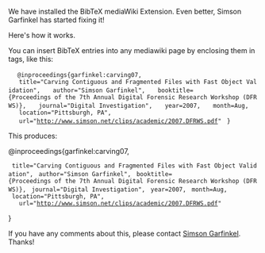 We have installed the BibTeX mediaWiki Extension. Even better, Simson
Garfinkel has started fixing it!

Here's how it works.

You can insert BibTeX entries into any mediawiki page by enclosing them
in <bibtex> tags, like this:

` `<bibtex>
` @inproceedings{garfinkel:carving07,`
`   title="Carving Contiguous and Fragmented Files with Fast Object Validation",`
`   author="Simson Garfinkel",`
`   booktitle={Proceedings of the 7th Annual Digital Forensic Research Workshop (DFRWS)},`
`   journal="Digital Investigation",`
`   year=2007,`
`   month=Aug,`
`   location="Pittsburgh, PA",`
`   url="`[`http://www.simson.net/clips/academic/2007.DFRWS.pdf`](http://www.simson.net/clips/academic/2007.DFRWS.pdf)`"`
` }`
` `</bibtex>

This produces:

<bibtex> @inproceedings{garfinkel:carving07,

` title="Carving Contiguous and Fragmented Files with Fast Object Validation",`
` author="Simson Garfinkel",`
` booktitle={Proceedings of the 7th Annual Digital Forensic Research Workshop (DFRWS)},`
` journal="Digital Investigation",`
` year=2007,`
` month=Aug,`
` location="Pittsburgh, PA",`
`   url="`[`http://www.simson.net/clips/academic/2007.DFRWS.pdf`](http://www.simson.net/clips/academic/2007.DFRWS.pdf)`"`

} </bibtex>

If you have any comments about this, please contact [Simson
Garfinkel](Simson_Garfinkel "wikilink"). Thanks!